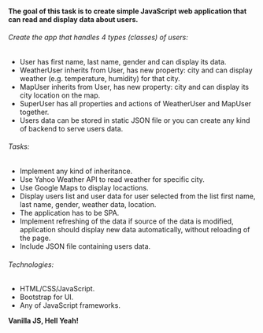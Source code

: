 #### The goal of this task is to create simple JavaScript web application that can read and display data about users.


###### Create the app that handles 4 types (classes) of users:

- User has first name, last name, gender and can display its data.
- WeatherUser inherits from User, has new property: city and can display weather
(e.g. temperature, humidity) for that city.
- MapUser inherits from User, has new property: city and can display its city location
on the map.
- SuperUser has all properties and actions of WeatherUser and MapUser together.
- Users data can be stored in static JSON file or you can create any kind of backend to serve
users data.

###### Tasks:
- Implement any kind of inheritance.
- Use Yahoo Weather API to read weather for specific city.
- Use Google Maps to display locactions.
- Display users list and user data for user selected from the list first name, last name,
gender, weather data, location.
- The application has to be SPA.
- Implement refreshing of the data if source of the data is modified, application should
display new data automatically, without reloading of the page.
- Include JSON file containing users data.

###### Technologies:
- HTML/CSS/JavaScript.
- Bootstrap for UI.
- Any of JavaScript frameworks.

**Vanilla JS, Hell Yeah!**
